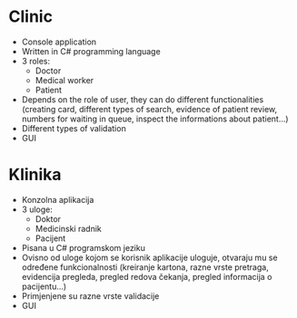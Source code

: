 
# Clinic
* Console application 
* Written in C# programming language
* 3 roles:
  - Doctor
  - Medical worker
  - Patient
* Depends on the role of user, they can do different functionalities (creating card, different types of search, evidence of patient review, numbers for waiting in queue, inspect the informations about patient...)
* Different types of validation
* GUI


# Klinika
* Konzolna aplikacija
* 3 uloge: 
  - Doktor
  - Medicinski radnik
  - Pacijent
* Pisana u C# programskom jeziku
* Ovisno od uloge kojom se korisnik aplikacije uloguje, otvaraju mu se određene funkcionalnosti (kreiranje kartona, razne vrste pretraga, evidencija pregleda, pregled redova čekanja, pregled informacija o pacijentu...)
* Primjenjene su razne vrste validacije 
* GUI

